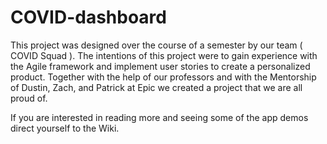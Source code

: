 # COVID-dashboard

This project was designed over the course of a semester by our team ( COVID Squad ). The intentions of this project were to gain experience with the Agile framework and implement user stories to create a personalized product. Together with the help of our professors and with the Mentorship of Dustin, Zach, and Patrick at Epic we created a project that we are all proud of.

If you are interested in reading more and seeing some of the app demos direct yourself to the Wiki.
